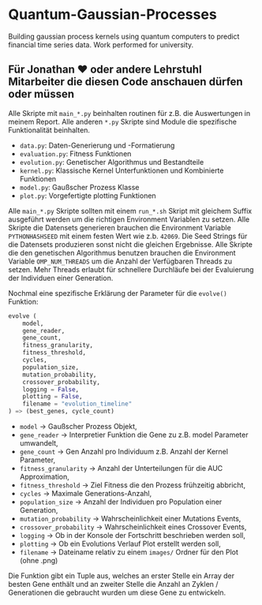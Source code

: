 # Quantum-Gaussian-Processes

Building gaussian process kernels using quantum computers to predict financial time series data. Work performed for university.

## Für Jonathan ❤️ oder andere Lehrstuhl Mitarbeiter die diesen Code anschauen dürfen oder müssen

Alle Skripte mit `main_*.py` beinhalten routinen für z.B. die Auswertungen in meinem Report. Alle anderen `*.py` Skripte sind Module die spezifische Funktionalität beinhalten.

- `data.py`: Daten-Generierung und -Formatierung
- `evaluation.py`: Fitness Funktionen
- `evolution.py`: Genetischer Algorithmus und Bestandteile
- `kernel.py`: Klassische Kernel Unterfunktionen und Kombinierte Funktionen
- `model.py`: Gaußscher Prozess Klasse
- `plot.py`: Vorgefertigte plotting Funktionen

Alle `main_*.py` Skripte sollten mit einem `run_*.sh` Skript mit gleichem Suffix ausgeführt werden um die richtigen Environment Variablen zu setzen. Alle Skripte die Datensets generieren brauchen die Environment Variable `PYTHONHASHSEED` mit einem festen Wert wie z.b. `42069`. Die Seed Strings für die Datensets produzieren sonst nicht die gleichen Ergebnisse. Alle Skripte die den genetischen Algorithmus benutzen brauchen die Environment Variable `OMP_NUM_THREADS` um die Anzahl der Verfügbaren Threads zu setzen. Mehr Threads erlaubt für schnellere Durchläufe bei der Evaluierung der Individuen einer Generation.

Nochmal eine spezifische Erklärung der Parameter für die `evolve()` Funktion:

``` python
evolve (
    model,
    gene_reader,
    gene_count,
    fitness_granularity,
    fitness_threshold,
    cycles,
    population_size,
    mutation_probability,
    crossover_probability,
    logging = False,
    plotting = False,
    filename = "evolution_timeline"
) => (best_genes, cycle_count)
```

- `model` -> Gaußscher Prozess Objekt,
- `gene_reader` -> Interpretier Funktion die Gene zu z.B. model Parameter umwandelt,
- `gene_count` -> Gen Anzahl pro Individuum z.B. Anzahl der Kernel Parameter,
- `fitness_granularity` -> Anzahl der Unterteilungen für die AUC Approximation,
- `fitness_threshold` -> Ziel Fitness die den Prozess frühzeitig abbricht,
- `cycles` -> Maximale Generations-Anzahl,
- `population_size` -> Anzahl der Individuen pro Population einer Generation,
- `mutation_probability` -> Wahrscheinlichkeit einer Mutations Events,
- `crossover_probability` -> Wahrscheinlichkeit eines Crossover Events,
- `logging` -> Ob in der Konsole der Fortschritt beschrieben werden soll,
- `plotting` -> Ob ein Evolutions Verlauf Plot erstellt werden soll,
- `filename` -> Dateiname relativ zu einem `images/` Ordner für den Plot (ohne .png)

Die Funktion gibt ein Tuple aus, welches an erster Stelle ein Array der besten Gene enthält und an zweiter Stelle die Anzahl an Zyklen / Generationen die gebraucht wurden um diese Gene zu entwickeln.